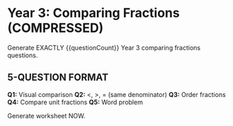 # Year 3: Comparing Fractions (COMPRESSED)

Generate EXACTLY {{questionCount}} Year 3 comparing fractions questions.

## 5-QUESTION FORMAT

**Q1:** Visual comparison
**Q2:** <, >, = (same denominator)
**Q3:** Order fractions
**Q4:** Compare unit fractions
**Q5:** Word problem

Generate worksheet NOW.
